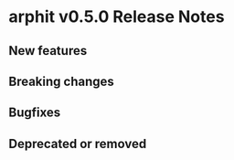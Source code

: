 # arphit v0.5.0 Release Notes

## New features

## Breaking changes

## Bugfixes

## Deprecated or removed
